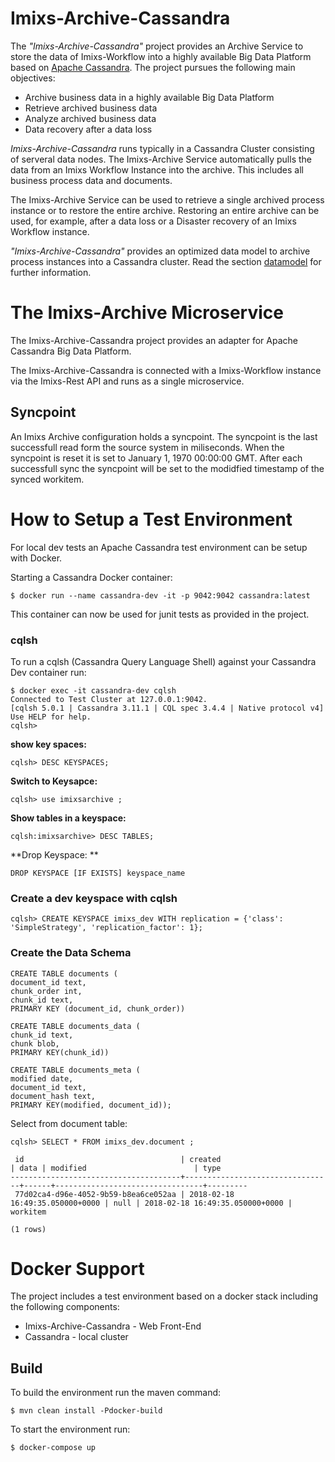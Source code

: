 # Imixs-Archive-Cassandra
The _"Imixs-Archive-Cassandra"_ project provides an Archive Service to store the data of Imixs-Workflow into a highly available Big Data Platform based on [Apache Cassandra](http://cassandra.apache.org/). The project pursues the following main objectives:

 - Archive business data in a highly available Big Data Platform
 - Retrieve archived business data 
 - Analyze archived business data 
 - Data recovery after a data loss 

_Imixs-Archive-Cassandra_ runs  typically in a Cassandra Cluster consisting of serveral data nodes. The Imixs-Archive Service automatically pulls the data from an Imixs Workflow Instance into the archive. This includes all business process data and documents. 

The Imixs-Archive Service can be used to retrieve a single archived process instance or to restore the entire archive. Restoring an entire archive can be used, for example, after a data loss or a Disaster recovery of an Imixs Workflow instance. 


_"Imixs-Archive-Cassandra"_  provides an optimized data model to archive process instances into a Cassandra cluster. Read the section [datamodel](docs/DATAMODEL.md) for further information.


# The Imixs-Archive Microservice



The Imixs-Archive-Cassandra project provides an adapter for Apache Cassandra Big Data Platform.

The Imixs-Archive-Cassandra is connected with a Imixs-Workflow instance via the Imixs-Rest API and runs as a single microservice. 

## Syncpoint

An Imixs Archive configuration holds a syncpoint. The syncpoint is the last successfull read form the source system in miliseconds. 
When the syncpoint is reset it is set to January 1, 1970 00:00:00 GMT.
After each successfull sync the syncpoint will be set to the modidfied timestamp of the synced workitem. 





# How to Setup a Test Environment

For local dev tests an Apache Cassandra test environment can be setup with Docker. 

Starting a Cassandra Docker container:

	$ docker run --name cassandra-dev -it -p 9042:9042 cassandra:latest

This container can now be used for junit tests as provided in the project. 

### cqlsh

To run a cqlsh (Cassandra Query Language Shell) against your Cassandra Dev container run:

	$ docker exec -it cassandra-dev cqlsh
	Connected to Test Cluster at 127.0.0.1:9042.
	[cqlsh 5.0.1 | Cassandra 3.11.1 | CQL spec 3.4.4 | Native protocol v4]
	Use HELP for help.
	cqlsh>


**show key spaces:**

	cqlsh> DESC KEYSPACES;	
	
**Switch to Keysapce:**

	cqlsh> use imixsarchive ;
	
**Show tables in a keyspace:**	

	cqlsh:imixsarchive> DESC TABLES;
	
**Drop Keyspace: ** 

	DROP KEYSPACE [IF EXISTS] keyspace_name

### Create a dev keyspace with cqlsh

	cqlsh> CREATE KEYSPACE imixs_dev WITH replication = {'class': 'SimpleStrategy', 'replication_factor': 1};
	
	
### Create the Data Schema

	CREATE TABLE documents (
	document_id text,
	chunk_order int,
	chunk_id text,
	PRIMARY KEY (document_id, chunk_order))
	
	CREATE TABLE documents_data (
	chunk_id text, 
	chunk blob,
	PRIMARY KEY(chunk_id))
	
	CREATE TABLE documents_meta (
	modified date,
	document_id text,
	document_hash text,
	PRIMARY KEY(modified, document_id));
	
	
Select from document table:

	cqlsh> SELECT * FROM imixs_dev.document ;
	
	 id                                   | created                         | data | modified                        | type
	--------------------------------------+---------------------------------+------+---------------------------------+---------
	 77d02ca4-d96e-4052-9b59-b8ea6ce052aa | 2018-02-18 16:49:35.050000+0000 | null | 2018-02-18 16:49:35.050000+0000 | workitem
	
	(1 rows)



# Docker Support

The project includes a test environment based on a docker stack including the following components:

* Imixs-Archive-Cassandra - Web Front-End
* Cassandra - local cluster


## Build

To build the environment run the maven command:

	$ mvn clean install -Pdocker-build

To start the environment run:
	
	$ docker-compose up


